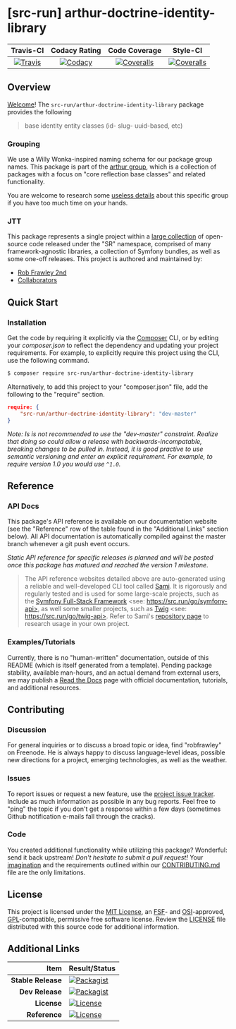 
# [src-run] arthur-doctrine-identity-library

|       Travis-CI        |      Codacy Rating      |      Code Coverage      |        Style-CI         |
|:----------------------:|:-----------------------:|:-----------------------:|:-----------------------:|
| [![Travis](https://src.run/arthur-doctrine-identity-library/travis.svg)](https://src.run/arthur-doctrine-identity-library/travis) | [![Codacy](https://src.run/arthur-doctrine-identity-library/codacy.svg)](https://src.run/arthur-doctrine-identity-library/codacy) | [![Coveralls](https://src.run/arthur-doctrine-identity-library/coveralls.svg)](https://src.run/arthur-doctrine-identity-library/coveralls) | [![Coveralls](https://src.run/arthur-doctrine-identity-library/styleci.svg)](https://src.run/arthur-doctrine-identity-library/styleci) |


## Overview

[Welcome](https://src.run/go/readme_welcome)!
The `src-run/arthur-doctrine-identity-library` package provides the following

> base identity entity classes (id- slug- uuid-based, etc)

### Grouping

We use a Willy Wonka-inspired naming schema for our package group names. This package is part of the
[arthur group](https://src.run/arthur-doctrine-identity-library/group), which is a collection of packages with a focus
on "core reflection base classes" and related functionality.

You are welcome to research some [useless details](https://src.run/arthur-doctrine-identity-library/group_explanation)
about this specific group if you have too much time on your hands.

### JTT

This package represents a single project within a [large collection](https://src.run/go/explore) of open-source code
released under the "SR" namespace, comprised of many framework-agnostic libraries, a collection of Symfony bundles, as
well as some one-off releases. This project is authored and maintained by:

- [Rob Frawley 2nd](https://src.run/rmf)
- [Collaborators](https://src.run/arthur-doctrine-identity-library/github_collaborators)


## Quick Start

### Installation

Get the code by requiring it explicitly via the [Composer](https://getcomposer.com) CLI, or by editing your
*composer.json* to reflect the dependency and updating your project requirements. For example, to explicitly require
this project using the CLI, use the following command.

```bash
$ composer require src-run/arthur-doctrine-identity-library
```

Alternatively, to add this project to your "composer.json" file, add the following to the "require" section.

```json
require: {
	"src-run/arthur-doctrine-identity-library": "dev-master"
}
```

*Note: Is is not recommended to use the "dev-master" constraint. Realize that doing so could allow a release with
backwards-incompatable, breaking changes to be pulled in. Instead, it is good practive to use semantic versioning and
enter an explicit requirement. For example, to require version 1.0 you would use `^1.0`.*


## Reference

### API Docs

This package's API reference is available on our documentation website (see the "Reference" row of the table found in
the "Additional Links" section below). All API documentation is automatically compiled against the master branch
whenever a git push event occurs.

*Static API reference for specific releases is planned and will be posted once this package has matured and reached
the version 1 milestone*.

> The API reference websites detailed above are auto-generated using a reliable and well-developed CLI tool called
> [Sami](https://src.run/go/sami). It is rigorously and regularly tested and is used for some large-scale projects, such
> as the [Symfony Full-Stack Framework](https://src.run/go/symfony) <see: https://src.run/go/symfony-api>, as well some
> smaller projects, such as [Twig](https://src.run/go/sami-twig) <see: https://src.run/go/twig-api>. Refer to Sami's
> [repository page](https://src.run/go/sami) to research usage in your own project.

### Examples/Tutorials

Currently, there is no "human-written" documentation, outside of this README (which is itself generated from a
template). Pending package stability, available man-hours, and an actual demand from external users, we may publish
a [Read the Docs](https://src.run/go/rtd) page with official documentation, tutorials, and additional resources.


## Contributing

### Discussion

For general inquiries or to discuss a broad topic or idea, find "robfrawley" on Freenode. He is always happy to 
discuss language-level ideas, possible new directions for a project, emerging technologies, as well as the weather.

### Issues

To report issues or request a new feature, use the [project issue tracker](https://src.run/arthur-doctrine-identity-library/github_issues).
Include as much information as possible in any bug reports. Feel free to "ping" the topic if you don't get a response
within a few days (sometimes Github notification e-mails fall through the cracks).

### Code

You created additional functionality while utilizing this package? Wonderful: send it back upstream! *Don't hesitate to
submit a pull request!* Your [imagination](https://src.run/go/readme_imagination) and the requirements outlined within
our [CONTRIBUTING.md](https://src.run/arthur-doctrine-identity-library/contributing) file are the only limitations.


## License

This project is licensed under the [MIT License](https://src.run/go/mit), an [FSF](https://src.run/go/fsf)- and 
[OSI](https://src.run/go/osi)-approved, [GPL](https://src.run/go/gpl)-compatible, permissive free software license.
Review the [LICENSE](https://src.run/arthur-doctrine-identity-library/license) file distributed with this source code for additional
information.


## Additional Links

| Item               | Result/Status                                                                                                      |
|-------------------:|:-------------------------------------------------------------------------------------------------------------------|
| __Stable Release__ | [![Packagist](https://src.run/arthur-doctrine-identity-library/packagist.svg)](https://src.run/arthur-doctrine-identity-library/packagist)     |
| __Dev Release__    | [![Packagist](https://src.run/arthur-doctrine-identity-library/packagist_pre.svg)](https://src.run/arthur-doctrine-identity-library/packagist) |
| __License__        | [![License](https://src.run/arthur-doctrine-identity-library/license.svg)](https://src.run/arthur-doctrine-identity-library/license)           |
| __Reference__      | [![License](https://src.run/arthur-doctrine-identity-library/api.svg)](https://src.run/arthur-doctrine-identity-library/api)                   |

